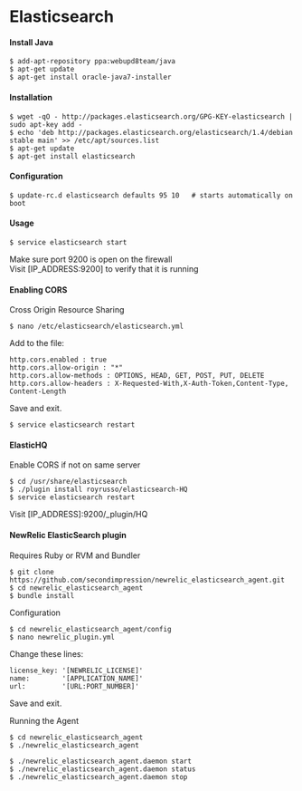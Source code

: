 Elasticsearch
=============

#### Install Java

	$ add-apt-repository ppa:webupd8team/java
	$ apt-get update		
	$ apt-get install oracle-java7-installer

#### Installation

	$ wget -qO - http://packages.elasticsearch.org/GPG-KEY-elasticsearch | sudo apt-key add - 
	$ echo 'deb http://packages.elasticsearch.org/elasticsearch/1.4/debian stable main' >> /etc/apt/sources.list
	$ apt-get update
	$ apt-get install elasticsearch


#### Configuration

	$ update-rc.d elasticsearch defaults 95 10   # starts automatically on boot


#### Usage

	$ service elasticsearch start

Make sure port 9200 is open on the firewall <br>
Visit [IP_ADDRESS:9200] to verify that it is running


#### Enabling CORS

Cross Origin Resource Sharing

	$ nano /etc/elasticsearch/elasticsearch.yml

Add to the file: 

	http.cors.enabled : true
	http.cors.allow-origin : "*"
	http.cors.allow-methods : OPTIONS, HEAD, GET, POST, PUT, DELETE
	http.cors.allow-headers : X-Requested-With,X-Auth-Token,Content-Type, Content-Length

Save and exit. 

	$ service elasticsearch restart


#### ElasticHQ

Enable CORS if not on same server

	$ cd /usr/share/elasticsearch
	$ ./plugin install royrusso/elasticsearch-HQ
    $ service elasticsearch restart

Visit [IP_ADDRESS]:9200/_plugin/HQ


#### NewRelic ElasticSearch plugin

Requires Ruby or RVM and Bundler

	$ git clone https://github.com/secondimpression/newrelic_elasticsearch_agent.git
    $ cd newrelic_elasticsearch_agent	
	$ bundle install 	

Configuration

	$ cd newrelic_elasticsearch_agent/config
	$ nano newrelic_plugin.yml

Change these lines: 
	
	license_key: '[NEWRELIC_LICENSE]'
	name:        '[APPLICATION_NAME]'
	url:         '[URL:PORT_NUMBER]'

Save and exit.

Running the Agent

	$ cd newrelic_elasticsearch_agent
	$ ./newrelic_elasticsearch_agent

	$ ./newrelic_elasticsearch_agent.daemon start
	$ ./newrelic_elasticsearch_agent.daemon status
	$ ./newrelic_elasticsearch_agent.daemon stop
	





